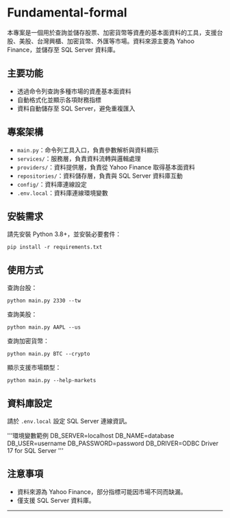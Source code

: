 # Fundamental-formal

本專案是一個用於查詢並儲存股票、加密貨幣等資產的基本面資料的工具，支援台股、美股、台灣興櫃、加密貨幣、外匯等市場。資料來源主要為 Yahoo Finance，並儲存至 SQL Server 資料庫。

## 主要功能

- 透過命令列查詢多種市場的資產基本面資料
- 自動格式化並顯示各項財務指標
- 資料自動儲存至 SQL Server，避免重複匯入

## 專案架構

- `main.py`：命令列工具入口，負責參數解析與資料顯示
- `services/`：服務層，負責資料流轉與邏輯處理
- `providers/`：資料提供層，負責從 Yahoo Finance 取得基本面資料
- `repositories/`：資料儲存層，負責與 SQL Server 資料庫互動
- `config/`：資料庫連線設定
- `.env.local`：資料庫連線環境變數

## 安裝需求

請先安裝 Python 3.8+，並安裝必要套件：

```
pip install -r requirements.txt
```

## 使用方式

查詢台股：
```
python main.py 2330 --tw
```

查詢美股：
```
python main.py AAPL --us
```

查詢加密貨幣：
```
python main.py BTC --crypto
```

顯示支援市場類型：
```
python main.py --help-markets
```

## 資料庫設定

請於 `.env.local` 設定 SQL Server 連線資訊。

'''環境變數範例
DB_SERVER=localhost
DB_NAME=database
DB_USER=username
DB_PASSWORD=password
DB_DRIVER=ODBC Driver 17 for SQL Server
'''
## 注意事項

- 資料來源為 Yahoo Finance，部分指標可能因市場不同而缺漏。
- 僅支援 SQL Server 資料庫。

---
